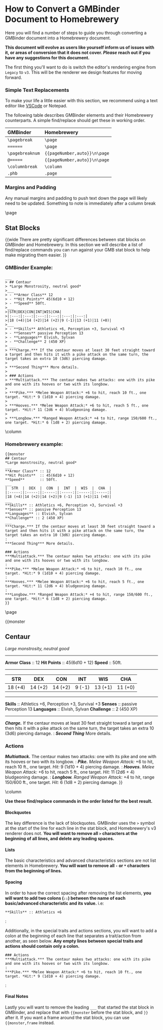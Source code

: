# How to Convert a GMBinder Document to Homebrewery
Here you will find a number of steps to guide you through converting a GMBinder document into a Homebrewery document.

**This document will evolve as users like yourself inform us of issues with it, or areas of conversion that it does not cover. _Please_ reach out if you have any suggestions for this document.**

The first thing you'll want to do is switch the editor's rendering engine from `Legacy` to `v3`. This will be the renderer we design features for moving forward.

### Simple Text Replacements
To make your life a little easier with this section, we recommend using a text editor like [VSCode](https://code.visualstudio.com/) or Notepad.

The following table describes GMBinder elements and their Homebrewery counterparts. A simple find/replace should get these in working order.

| GMBinder        | Homebrewery |
|:----------------|:---|
| `\pagebreak`    | `\page` |
| `======`        | `\page` |
| `\pagebreaknum` | `{{pageNumber,auto}}\n\page` |
| `@=====`        | `{{pageNumber,auto}}\n\page` |
| `\columnbreak`  | `\column` |
| `.phb`          | `.page` |

### Margins and Padding
Any manual margins and padding to push text down the page will likely need to be updated. Something to note is immediately after a column break

\page

## Stat Blocks

{{wide
There are pretty significant differences between stat blocks on GMBinder and Homebrewery. In this section we will describe a list of find/replace commands you can run against your GMB stat block to help make migrating them easier.
}}

### GMBinder Example:

```
___
> ## Centaur
> *Large Monstrosity, neutral good*
>___
> - **Armor Class** 12
> - **Hit Points** 45(6d10 + 12)
> - **Speed** 50ft.
>___
>|STR|DEX|CON|INT|WIS|CHA|
>|:---:|:---:|:---:|:---:|:---:|:---:|
>|18 (+4)|14 (+2)|14 (+2)|9 (-1)|13 (+1)|11 (+0)|
>___
> - **Skills** Athletics +6, Perception +3, Survival +3
> - **Senses** passive Perception 13
> - **Languages** Elvish, Sylvan
> - **Challenge** 2 (450 XP)
> ___
> ***Charge.*** If the centaur moves at least 30 feet straight toward a target and then hits it with a pike attack on the same turn, the target takes an extra 10 (3d6) piercing damage.
>
> ***Second Thing*** More details.
>
> ### Actions
> ***Multiattack.*** The centaur makes two attacks: one with its pike and one with its hooves or two with its longbow.
>
> ***Pike.*** *Melee Weapon Attack:* +6 to hit, reach 10 ft., one target. *Hit:* 9 (1d10 + 4) piercing damage.
>
> ***Hooves.*** *Melee Weapon Attack:* +6 to hit, reach 5 ft., one target. *Hit:* 11 (2d6 + 4) bludgeoning damage.
>
> ***Longbow.*** *Ranged Weapon Attack:* +4 to hit, range 150/600 ft., one target. *Hit:* 6 (1d8 + 2) piercing damage.
```

\column

### Homebrewery example:

```
{{monster
## Centaur
*Large monstrosity, neutral good*
___
**Armor Class** :: 12
**Hit Points**  :: 45(6d10 + 12)
**Speed**       :: 50ft.
___
|  STR  |  DEX  |  CON  |  INT  |  WIS  |  CHA  |
|:-----:|:-----:|:-----:|:-----:|:-----:|:-----:|
|18 (+4)|14 (+2)|14 (+2)|9 (-1) |13 (+1)|11 (+0)|
___
**Skills** :: Athletics +6, Perception +3, Survival +3
**Senses** :: passive Perception 13
**Languages** :: Elvish, Sylvan
**Challenge** :: 2 (450 XP)
___
***Charge.*** If the centaur moves at least 30 feet straight toward a target and then hits it with a pike attack on the same turn, the target takes an extra 10 (3d6) piercing damage.
:
***Second Thing*** More details.

### Actions
***Multiattack.*** The centaur makes two attacks: one with its pike and one with its hooves or two with its longbow.
:
***Pike.*** *Melee Weapon Attack:* +6 to hit, reach 10 ft., one target. *Hit:* 9 (1d10 + 4) piercing damage.
:
***Hooves.*** *Melee Weapon Attack:* +6 to hit, reach 5 ft., one target. *Hit:* 11 (2d6 + 4) bludgeoning damage.
:
***Longbow.*** *Ranged Weapon Attack:* +4 to hit, range 150/600 ft., one target. *Hit:* 6 (1d8 + 2) piercing damage.
}}
```

\page

{{monster
## Centaur
*Large monstrosity, neutral good*
___
**Armor Class** :: 12
**Hit Points**  :: 45(6d10 + 12)
**Speed**       :: 50ft.
___
|  STR  |  DEX  |  CON  |  INT  |  WIS  |  CHA  |
|:-----:|:-----:|:-----:|:-----:|:-----:|:-----:|
|18 (+4)|14 (+2)|14 (+2)|9 (-1) |13 (+1)|11 (+0)|
___
**Skills** :: Athletics +6, Perception +3, Survival +3
**Senses** :: passive Perception 13
**Languages** :: Elvish, Sylvan
**Challenge** :: 2 (450 XP)
___
***Charge.*** If the centaur moves at least 30 feet straight toward a target and then hits it with a pike attack on the same turn, the target takes an extra 10 (3d6) piercing damage.
:
***Second Thing*** More details.

### Actions
***Multiattack.*** The centaur makes two attacks: one with its pike and one with its hooves or two with its longbow.
:
***Pike.*** *Melee Weapon Attack:* +6 to hit, reach 10 ft., one target. *Hit:* 9 (1d10 + 4) piercing damage.
:
***Hooves.*** *Melee Weapon Attack:* +6 to hit, reach 5 ft., one target. *Hit:* 11 (2d6 + 4) bludgeoning damage.
:
***Longbow.*** *Ranged Weapon Attack:* +4 to hit, range 150/600 ft., one target. *Hit:* 6 (1d8 + 2) piercing damage.
}}

\column

**Use these find/replace commands in the order listed for the best result.**

#### Blockquotes
The key difference is the lack of blockquotes. GMBinder uses the `>` symbol at the start of the line for each line in the stat block, and Homebrewery's v3 renderer does not. **You will want to remove all `>` characters at the beginning of all lines, and delete any leading spaces.**

#### Lists
The basic characteristics and advanced characteristics sections are not list elements in Homebrewery. **You will want to remove all `-` or `*` characters from the beginning of lines.**

#### Spacing
In order to have the correct spacing after removing the list elements, **you will want to add two colons (`::`) between the name of each basic/advanced characteristic and its value.** i.e:
```
**Skills** :: Athletics +6
```

:

Additionally, in the special traits and actions sections, you will want to add a colon at the beginning of each line that separates a trait/action from another, as seen below. **Any empty lines between special traits and actions should contain only a colon.**

```
### Actions
***Multiattack.*** The centaur makes two attacks: one with its pike and one with its hooves or two with its longbow.
:
***Pike.*** *Melee Weapon Attack:* +6 to hit, reach 10 ft., one target. *Hit:* 9 (1d10 + 4) piercing damage.
```

:

#### Final Notes
Lastly you will want to remove the leading `___` that started the stat block in GMBinder, and replace that with `{{monster` before the stat block, and `}}` after it. If you want a frame around the stat block, you can use `{{monster,frame` instead.


